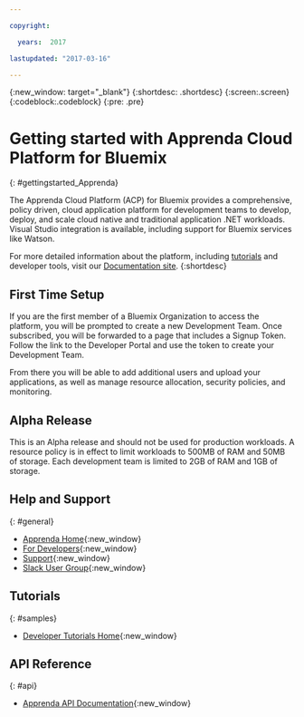 ```yaml
---

copyright:

  years:  2017

lastupdated: "2017-03-16"

---
```


{:new_window: target="_blank"}
{:shortdesc: .shortdesc}
{:screen:.screen}
{:codeblock:.codeblock}
{:pre: .pre}


# Getting started with Apprenda Cloud Platform for Bluemix
{: #gettingstarted_Apprenda}

The Apprenda Cloud Platform (ACP) for Bluemix provides a comprehensive, policy driven, cloud application platform for development teams to develop, deploy, and scale cloud native and traditional application .NET workloads.  Visual Studio integration is available, including support for Bluemix services like Watson.

For more detailed information about the platform, including [tutorials](http://docs.apprenda.com/current/tutorials) and developer tools, visit our [Documentation site](http://docs.apprenda.com/current/developers).
{:shortdesc}


## First Time Setup
 If you are the first member of a Bluemix Organization to access the platform, you will be prompted to create a new Development Team. Once subscribed, you will be forwarded to a page that includes a Signup Token.  Follow the link to the Developer Portal and use the token to create your Development Team.

 From there you will be able to add additional users and upload your applications, as well as manage resource allocation, security policies, and monitoring.
 
## Alpha Release
 This is an Alpha release and should not be used for production workloads.  A resource policy is in effect to limit workloads to 500MB of RAM and 50MB of storage.  Each development team is limited to 2GB of RAM and 1GB of storage.

<!-- # Related Links
{: #rellinks notoc}
-->

## Help and Support
{: #general}

* [Apprenda Home](https://apprenda.com/){:new_window}
* [For Developers](http://docs.apprenda.com/current/developers){:new_window}
* [Support](https://support.apprenda.com/hc/en-us){:new_window}
* [Slack User Group](https://apprenda-bluemix.slack.com){:new_window}

## Tutorials
{: #samples}

* [Developer Tutorials Home](http://docs.apprenda.com/current/tutorials){:new_window}

## API Reference
{: #api}

* [Apprenda API Documentation](http://docs.apprenda.com/apprenda-apis){:new_window}
